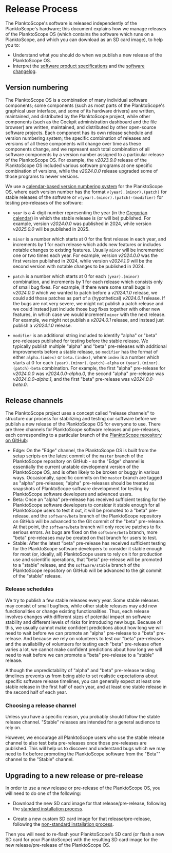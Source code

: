 # Release Process

The PlanktoScope's software is released independently of the PlanktoScope's hardware; this document explains how we manage releases of the PlanktoScope OS (which contains the software which runs on a PlanktoScope, and which you can download as an SD card image), to help you to:

- Understand what you should do when we publish a new release of the PlanktoScope OS.
- Interpret the [software product specifications](./product-specs.md) and the [software changelog](./changelog.md).

## Version numbering

The PlanktoScope OS is a combination of many individual software components; some components (such as most parts of the PlanktoScope's graphical user interface, and some of its hardware drivers) are written, maintained, and distributed by the PlanktoScope project, while other components (such as the Cockpit administration dashboard and the file browser) are written, maintained, and distributed by other open-source software projects. Each component has its own release schedule and version numbering system; the specific combination of releases and versions of all these components will change over time as these components change, and we represent each total combination of all software components by a version number assigned to a particular release of the PlanktoScope OS. For example, the *v2023.9.0* release of the PlanktoScope OS included various software programs at one specific combination of versions, while the *v2024.0.0* release upgraded some of those programs to newer versions.

We use a [calendar-based version numbering system](https://calver.org/) for the PlanktoScope OS, where each version number has the format `v(year).(minor).(patch)` for stable releases of the software or `v(year).(minor).(patch)-(modifier)` for testing pre-releases of the software:

- `year` is a 4-digit number representing the year (in the [Gregorian calendar](https://en.wikipedia.org/wiki/Gregorian_calendar)) in which the stable release is (or will be) published. For example, version *v2024.0.0* was published in 2024, while version *v2025.0.0* will be published in 2025.

- `minor` is a number which starts at 0 for the first release in each year, and increments by 1 for each release which adds new features or includes notable changes to existing features. Usually `minor` will be incremented one or two times each year. For example, version *v2024.0.0* was the first version published in 2024, while version *v2024.1.0* will be the second version with notable changes to be published in 2024.

- `patch` is a number which starts at 0 for each `(year).(minor)` combination, and increments by 1 for each release which consists only of small bug fixes. For example, if there were some small bugs in *v2024.0.0* which we wanted to patch before a *v2024.1.0* release, we could add those patches as part of a (hypothetical) *v2024.0.1* release. If the bugs are not very severe, we might not publish a patch release and we could instead just include those bug fixes together with other new features, in which case we would increment `minor` with the next release. For example, we might not publish a *v2024.0.1* release, and instead just publish a *v2024.1.0* release.

- `modifier` is an additional string included to identify "alpha" or "beta" pre-releases published for testing before the stable release. We typically publish multiple "alpha" and "beta" pre-releases with additional improvements before a stable release, so `modifier` has the format of either `alpha.(index)` or `beta.(index)`, where `index` is a number which starts at 0 for each `(year).(minor).(patch)-alpha` or `(year).(minor).(patch)-beta` combination. For example, the first "alpha" pre-release for *v2024.0.0* was *v2024.0.0-alpha.0*, the second "alpha" pre-release was *v2024.0.0-alpha.1*, and the first "beta" pre-release was *v2024.0.0-beta.0*.

## Release channels

The PlanktoScope project uses a concept called "release channels" to structure our process for stabilizing and testing our software before we publish a new release of the PlanktoScope OS for everyone to use. There are three channels for PlanktoScope software releases and pre-releases, each corresponding to a particular branch of the [PlanktoScope repository on GitHub](https://github.com/PlanktoScope/PlanktoScope):

- Edge: On the "Edge" channel, the PlanktoScope OS is built from the setup scripts on the latest commit of the `master` branch of the PlanktoScope repository on GitHub - so the "Edge" channel is essentially the current unstable development version of the PlanktoScope OS, and is often likely to be broken or buggy in various ways. Occasionally, specific commits on the `master` branch are tagged as "alpha" pre-releases; "alpha" pre-releases should be treated as snapshots of PlanktoScope software development for testing by PlanktoScope software developers and advanced users.
- Beta: Once an "alpha" pre-release has received sufficient testing for the PlanktoScope software developers to consider it stable enough for all PlanktoScope users to test it out, it will be promoted to a "beta" pre-release, and the `software/beta` branch of the PlanktoScope repository on GitHub will be advanced to the Git commit of the "beta" pre-release. At that point, the `software/beta` branch will only receive patches to fix serious errors. As bugs are fixed on the `software/beta` branch, more "beta" pre-releases may be created on that branch for users to test.
- Stable: After the latest "beta" pre-release has received sufficient testing for the PlanktoScope software developers to consider it stable enough for most (or, ideally, all) PlanktoScope users to rely on it for production use and scientific operations, that "beta" pre-release will be promoted to a "stable" release, and the `software/stable` branch of the PlanktoScope repository on GitHub will be advanced to the git commit of the "stable" release.

### Release schedules

We try to publish a few stable releases every year. Some stable releases may consist of small bugfixes, while other stable releases may add new functionalities or change existing functionalities. Thus, each release involves changes with different sizes of potential impact on software stability and different levels of risks for introducing new bugs. Because of this, we usually cannot make confident predictions about how long we will need to wait before we can promote an "alpha" pre-release to a "beta" pre-release. And because we rely on volunteers to test our "beta" pre-releases and the availability of volunteers for testing each "beta" pre-release often varies a lot, we cannot make confident predictions about how long we will need to wait before we can promote a "beta" pre-release to a "stable" release.

Although the unpredictability of "alpha" and "beta" pre-release testing timelines prevents us from being able to set realistic expectations about specific software release timelines, you can generally expect at least one stable release in the first half of each year, and at least one stable release in the second half of each year.

### Choosing a release channel

Unless you have a specific reason, you probably should follow the stable release channel. "Stable" releases are intended for a general audience to rely on.

However, we encourage all PlanktoScope users who use the stable release channel to also test beta pre-releases once those pre-releases are published. This will help us to discover and understand bugs which we may need to fix before promoting the PlanktoScope software from the "Beta"" channel to the "Stable" channel.

## Upgrading to a new release or pre-release

In order to use a new release or pre-release of the PlanktoScope OS, you will need to do one of the following:

- Download the new SD card image for that release/pre-release, following the [standard installation process](../../setup/software/standard-install.md).

- Create a new custom SD card image for that release/pre-release, following the [non-standard installation process](../../setup/software/nonstandard-install.md).

Then you will need to re-flash your PlanktoScope's SD card (or flash a new SD card for your PlanktoScope) with the resulting SD card image for the new release/pre-release of the PlanktoScope OS.
